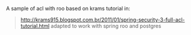 A sample of acl with roo based on krams tutorial in:
> http://krams915.blogspot.com.br/2011/01/spring-security-3-full-acl-tutorial.html
adapted to work with spring roo and postgres